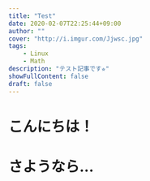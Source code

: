 ```yaml
---
title: "Test"
date: 2020-02-07T22:25:44+09:00
author: ""
cover: "http://i.imgur.com/Jjwsc.jpg"
tags:
    - Linux
    - Math
description: "テスト記事です⭐︎"
showFullContent: false
draft: false
---
```


# こんにちは！

# さようなら...

